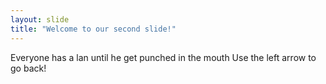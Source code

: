 ```yaml
---
layout: slide
title: "Welcome to our second slide!"
---
```


Everyone has a lan until he get punched in the mouth
Use the left arrow to go back!
